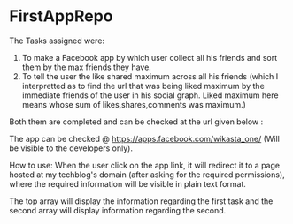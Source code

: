 FirstAppRepo
============

The Tasks assigned were:
1) To make a Facebook app by which user collect all his friends and sort them by the max friends they have.
2) To tell the user the like shared maximum across all his friends (which I interpretted as to find the url that was 
being liked maximum by the immediate friends of the user in his social graph. Liked maximum here means whose sum of 
likes,shares,comments was maximum.)

Both them are completed and can be checked at the url given below :

The app can be checked @ https://apps.facebook.com/wikasta_one/ (Will be visible to the developers only).

How to use:
When the user click on the app link, it will redirect it to a page hosted at my techblog's domain (after asking
for the required permissions), where the required information will be visible in plain text format. 

The top array will display the information regarding the first task and the second array will display information 
regarding the second.
